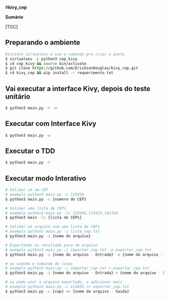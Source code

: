 #**kivy_cep**

**Sumário**

[TOC]


## Preparando o ambiente

```sh
#instale virtualenv e use o comando pra criar a pasta
$ virtualenv -p python3 cep_kivy
$ cd cep_kivy && source bin/activate
$ git clone https://github.com/EricksonDouglas/kivy_cep.git
$ cd kivy_cep && pip install -r requerimento.txt
```

## Vai executar a interface Kivy,  depois do teste unitário
``` sh
$ python3 main.py -t -w
```
## Executar com Interface Kivy
``` sh
$ python3 main.py -w
```
## Executar o TDD
``` sh
$ python3 main.py -t
```
## Executar modo Interativo
``` sh
# Validar só um CEP
# exemplo python3 main.py -c 123456
$ python3 main.py -c {numero do CEP}

# Validar uma lista de CEPs
# exemplo python3 main.py -lc 123456,123423,142356
$ python3 main -lc {lista de CEPs}

# Validar um arquivo com uma lista de CEPs
# exemplo python3 main.py -i lista_cep.txt
$ python3 main.py -i {nome do arquivo}

# Exportando os resultado para um arquivo
# exemplo python3 main.py -i importar_cep.txt -e exportar_cep.txt
$ python3 main.py -i {nome do arquivo - Entrada} -e {nome do arquivo - Saida}

# ou usando o comando do linux
# exemplo python3 main.py -i importar_cep.txt > exportar_cep.txt
$ python3 main.py -i {nome do arquivo - Entrada} > {nome do arquivo - Saida}

# ou pode usar o arquivo exportado, e adicionar mais
# exemplo python3 main.py -c 123456 >> exportar_cep.txt
$ python3 main.py -c {cep} >> {nome do arquivo - Saida}
```
